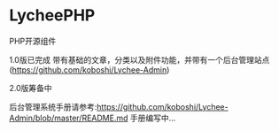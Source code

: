 LycheePHP
=========

PHP开源组件

1.0版已完成
带有基础的文章，分类以及附件功能，并带有一个后台管理站点(https://github.com/koboshi/Lychee-Admin)

2.0版筹备中

后台管理系统手册请参考:https://github.com/koboshi/Lychee-Admin/blob/master/README.md
手册编写中...